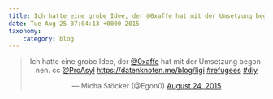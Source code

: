```yaml
---
title: Ich hatte eine grobe Idee, der @0xaffe hat mit der Umsetzung begonnen. cc @ProAsyl    https://datenknoten.me/blog/ligi    #refugees #diy
date: Tue Aug 25 07:04:13 +0000 2015
taxonomy:
    category: blog
---
```

<blockquote class="twitter-tweet" align="center" width="350"><p lang="de" dir="ltr">Ich hatte eine grobe Idee, der <a href="https://twitter.com/0xAFFE">@0xaffe</a> hat mit der Umsetzung begonnen. cc <a href="https://twitter.com/ProAsyl">@ProAsyl</a>  &#10;&#10;<a href="https://datenknoten.me/blog/ligi">https://datenknoten.me/blog/ligi</a>  &#10;&#10;<a href="https://twitter.com/hashtag/refugees?src=hash">#refugees</a> <a href="https://twitter.com/hashtag/diy?src=hash">#diy</a></p>&mdash; Micha Stöcker (@Egon0) <a href="https://twitter.com/Egon0/status/635853979088457728">August 24, 2015</a></blockquote>
